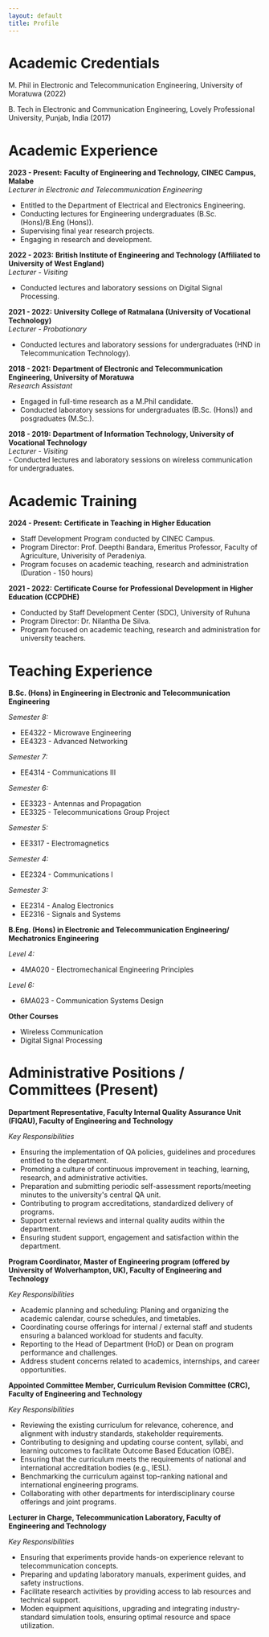 ```yaml
---
layout: default
title: Profile
---
```

# Academic Credentials

M. Phil in Electronic and Telecommunication Engineering, University of Moratuwa (2022)

B. Tech in Electronic and Communication Engineering, Lovely Professional University, Punjab, India (2017)

# Academic Experience

  **2023 - Present:** **Faculty of Engineering and Technology, CINEC Campus, Malabe**  
  *Lecturer in Electronic and Telecommunication Engineering*  
  - Entitled to the Department of Electrical and Electronics Engineering.
  - Conducting lectures for Engineering undergraduates (B.Sc. (Hons)/B.Eng (Hons)).
  - Supervising final year research projects.
  - Engaging in research and development.

  **2022 - 2023:** **British Institute of Engineering and Technology (Affiliated to University of West England)**  
  *Lecturer - Visiting*  
  - Conducted lectures and laboratory sessions on Digital Signal Processing.
    
  **2021 - 2022:** **University College of Ratmalana (University of Vocational Technology)**  
  *Lecturer - Probationary*  
   - Conducted lectures and laboratory sessions for undergraduates (HND in Telecommunication Technology).

  **2018 - 2021:** **Department of Electronic and Telecommunication Engineering, University of Moratuwa**  
  *Research Assistant*  
   - Engaged in full-time research as a M.Phil candidate.
   - Conducted laboratory sessions for undergraduates (B.Sc. (Hons)) and posgraduates (M.Sc.).

  **2018 - 2019:** **Department of Information Technology, University of Vocational Technology**  
  *Lecturer - Visiting*  
    - Conducted lectures and laboratory sessions on wireless communication for undergraduates.

# Academic Training

  **2024 - Present:** **Certificate in Teaching in Higher Education** 
  - Staff Development Program conducted by CINEC Campus.  
  - Program Director: Prof. Deepthi Bandara, Emeritus Professor, Faculty of Agriculture, Univerisity of Peradeniya.
  - Program focuses on academic teaching, research and administration (Duration - 150 hours)

  **2021 - 2022:** **Certificate Course for Professional Development in Higher Education (CCPDHE)**  
  - Conducted by Staff Development Center (SDC), University of Ruhuna  
  - Program Director: Dr. Nilantha De Silva.
  - Program focused on academic teaching, research and administration for university teachers.

# Teaching Experience

  **B.Sc. (Hons) in Engineering in Electronic and Telecommunication Engineering**  
  
  *Semester 8:*
  - EE4322 - Microwave Engineering
  - EE4323 - Advanced Networking<br>
  
  *Semester 7:*
  - EE4314 - Communications III<br>
  
  *Semester 6:*
  - EE3323 - Antennas and Propagation
  - EE3325 - Telecommunications Group Project<br>
  
  *Semester 5:*
  - EE3317 - Electromagnetics<br>
  
  *Semester 4:*
  - EE2324 - Communications I<br>
  
  *Semester 3:*
  - EE2314 - Analog Electronics
  - EE2316 - Signals and Systems
 
  **B.Eng. (Hons) in Electronic and Telecommunication Engineering/ Mechatronics Engineering**

  *Level 4:*
  - 4MA020 - Electromechanical Engineering Principles
  
  *Level 6:*
  - 6MA023 - Communication Systems Design
 
  **Other Courses**
  - Wireless Communication
  - Digital Signal Processing

# Administrative Positions / Committees (Present)
  
  **Department Representative, Faculty Internal Quality Assurance Unit (FIQAU), Faculty of Engineering and Technology**
  
  *Key Responsibilities*
  - Ensuring the implementation of QA policies, guidelines and procedures entitled to the department.
  - Promoting a culture of continuous improvement in teaching, learning, research, and administrative activities.
  - Preparation and submitting periodic self-assessment reports/meeting minutes to the university's central QA unit.
  - Contributing to program accreditations, standardized delivery of programs.
  - Support external reviews and internal quality audits within the department.
  - Ensuring student support, engagement and satisfaction within the department.
  
  **Program Coordinator, Master of Engineering program (offered by University of Wolverhampton, UK), Faculty of Engineering and Technology**
  
  *Key Responsibilities*
  - Academic planning and scheduling: Planing and organizing the academic calendar, course schedules, and timetables.
  - Coordinating course offerings for internal / external staff and students ensuring a balanced workload for students and faculty.
  - Reporting to the Head of Department (HoD) or Dean on program performance and challenges.
  - Address student concerns related to academics, internships, and career opportunities.

 **Appointed Committee Member, Curriculum Revision Committee (CRC), Faculty of Engineering and Technology**
 
  *Key Responsibilities*
  - Reviewing the existing curriculum for relevance, coherence, and alignment with industry standards, stakeholder requirements.
  - Contributing to designing and updating course content, syllabi, and learning outcomes to facilitate Outcome Based Education (OBE).
  - Ensuring that the curriculum meets the requirements of national and international accreditation bodies (e.g., IESL).
  - Benchmarking the curriculum against top-ranking national and international engineering programs.
  - Collaborating with other departments for interdisciplinary course offerings and joint programs.

 **Lecturer in Charge, Telecommunication Laboratory, Faculty of Engineering and Technology**
 
  *Key Responsibilities*
  - Ensuring that experiments provide hands-on experience relevant to telecommunication concepts.
  - Preparing and updating laboratory manuals, experiment guides, and safety instructions.
  - Facilitate research activities by providing access to lab resources and technical support.
  - Moden equipment aquisitions, upgrading and integrating industry-standard simulation tools, ensuring optimal resource and space utilization.
 
 
